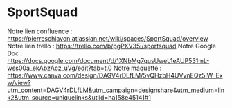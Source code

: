 # SportSquad


Notre lien confluence : https://pierreschiavon.atlassian.net/wiki/spaces/SportSquad/overview
Notre lien trello : https://trello.com/b/pgPXV35i/sportsquad
Notre Google Doc : https://docs.google.com/document/d/1XNbMg7qusUweL1eAUP531mL-wss00a_ekAbzAcz_uVg/edit?tab=t.0
Notre maquette : https://www.canva.com/design/DAGV4rDLfLM/5vQHzbH4UVvnEQz5iW_Exw/view?utm_content=DAGV4rDLfLM&utm_campaign=designshare&utm_medium=link2&utm_source=uniquelinks&utlId=ha158e45141#1
